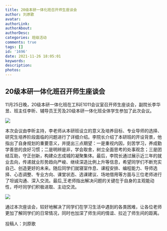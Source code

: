 ```yaml
---
title: 20级本研一体化班召开师生座谈会
author: 刘原歌
avatar: 
authorLink: 
authorAbout: 
authorDesc: 
categories: 班级活动
comments: true
tags: []
id: '1696'
date: 2021-11-26 18:05:01
keywords:
description:
photos:
---
```


## 20级本研一体化班召开师生座谈会

11月25日晚，20级本研一体化班在工科E1011会议室召开师生座谈会，副院长李华昱、班主任李昕、辅导员王芳及20级本研一体化班全体学生参加了此次会议。

![](https://cdn.jsdelivr.net/gh/aiupc/drawingbed/img/李老师介绍信息，学生们认真听讲-孙鹏程摄影-300x225.jpg)

本次会议由李昕主持，李老师从本研班设立的意义及培养目标、专业导师的选择、研究生培养阶段面临的问题进行了详细介绍。李院长介绍了本研班的开设背景，他指出了自身规划的重要意义，并提出三点期望：一是重视内因，刻苦学习，养成勤学善思的良好习惯；二是明辨是非，学会取舍，树立全面思考的处事观念；三是团结互助，守正创新，构建众志成城的凝聚集体。最后，李院长通过展示近三年的就业去向，传递就业形势趋向严峻、继续深造比例上升等信息，希望同学们不断充实自己、创造更好的未来。随后同学们就寝室作息、课程安排、编程能力、导师选择、心态调整、专业方向、课堂状态、选课建议、场地借用等方面与三位老师进行了坦诚沟通、深入交流。最后,王老师指出解决问题的关键在于自身的主观能动性，呼吁同学们积极进取、主动交流。

![](https://cdn.jsdelivr.net/gh/aiupc/drawingbed/img/李院长与学生们交流了解情况-苏唯靖摄影-300x225.jpg)

通过本次座谈会，较好地解决了同学们在学习生活中遇到的各类困难，让各位老师更加了解同学们的日常情况，同时也加深了师生间的情谊、拉近了师生间的距离。

投稿人：刘原歌